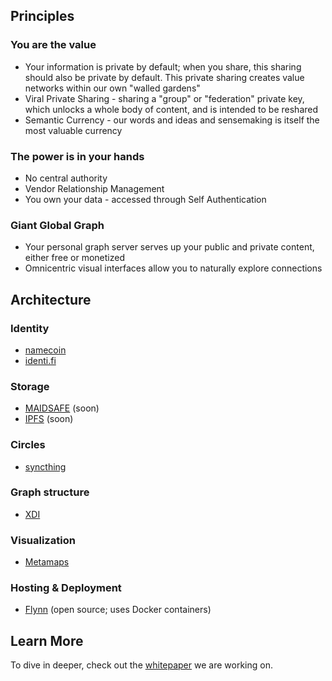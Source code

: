## Principles

### You are the value

* Your information is private by default; when you share, this sharing should also be private by default.  This private sharing creates value networks within our own "walled gardens"
* Viral Private Sharing - sharing a "group" or "federation" private key, which unlocks a whole body of content, and is intended to be reshared
* Semantic Currency - our words and ideas and sensemaking is itself the most valuable currency

### The power is in your hands

* No central authority
* Vendor Relationship Management
* You own your data - accessed through Self Authentication

### Giant Global Graph

* Your personal graph server serves up your public and private content, either free or monetized 
* Omnicentric visual interfaces allow you to naturally explore connections 

## Architecture

### Identity

* [namecoin](http://namecoin.info/) 
* [identi.fi](http://identi.fi/) 

### Storage

* [MAIDSAFE](http://maidsafe.net/) (soon)
* [IPFS](http://ipfs.io/) (soon)

### Circles

* [syncthing](http://syncthing.net/) 

### Graph structure 

* [XDI](http://en.wikipedia.org/wiki/XDI) 

### Visualization 

* [Metamaps](http://Metamaps.cc) 

### Hosting & Deployment

* [Flynn](https://flynn.io/) (open source; uses Docker containers) 

## Learn More

To dive in deeper, check out the [whitepaper](/learn-more) we are working on.

